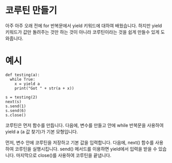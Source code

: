 # 코루틴 만들기
아주 아주 오래 전에 for 반복문에서 yield 키워드에 대하여 배웠습니다. 하지만 yield 키워드가 값만 돌려주는 것만 하는 것이 아니라 코루틴이라는 것을 쉽게 만들수 있게 도와줍니다.

# 예시
```
def testing(a):
  while True:
    x = yield a
    print("Got " + str(a + x))

s = testing(2)
next(s)
s.send(1)
s.send(6)
s.close()
```

코루틴은 먼저 함수를 만듭니다. 다음에, 변수를 만들고 안에 while 반복문을 사용하여 yield a (a 값 찾기)가 기본 모형입니다.

먼저, 변수 안에 코루틴을 저장하고 기본 값을 입력합니다. 다음에, next() 함수를 사용하여 코루틴을 실행시킵니다. send() 메서드를 이용하면 yield에서 입력을 받을 수 있습니다. 마지막으로 close()를 사용하여 코루틴을 끝냅니다.
